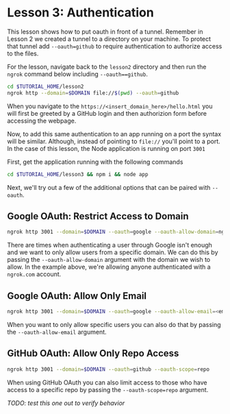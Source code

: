 # Lesson 3: Authentication
This lesson shows how to put oauth in front of a tunnel. Remember in Lesson 2 we created a tunnel to a directory on your machine. To protect that tunnel add `--oauth=github` to require authentication to authorize access to the files. 

For the lesson, navigate back to the `lesson2` directory and then run the `ngrok` command below including `--oauth==github`.

```bash
cd $TUTORIAL_HOME/lesson2
ngrok http --domain=$DOMAIN file://$(pwd) --oauth=github
```
When you navigate to the `https://<insert_domain_here>/hello.html` you will first be greeted by a GitHub login and then authorizion form before accessing the webpage.

Now, to add this same authentication to an app running on a port the syntax will be similar. Although, instead of pointing to `file://` you'll point to a port. In the case of this lesson, the Node application is running on port `3001`

First, get the application running with the following commands
```bash
cd $TUTORIAL_HOME/lesson3 && npm i && node app
```

Next, we'll try out a few of the additional options that can be paired with `--oauth`. 

## Google OAuth: Restrict Access to Domain
```bash
ngrok http 3001 --domain=$DOMAIN --oauth=google --oauth-allow-domain=ngrok.com
```
There are times when authenticating a user through Google isn't enough and we want to only allow users from a specific domain. We can do this by passing the `--oauth-allow-domain` argument with the domain we wish to allow. In the example above, we're allowing anyone authenticated with a `ngrok.com` account. 

## Google OAuth: Allow Only Email
```bash
ngrok http 3001 --domain=$DOMAIN --oauth=google --oauth-allow-email=<email>
```
When you want to only allow specific users you can also do that by passing the `--oauth-allow-email` argument. 


## GitHub OAuth: Allow Only Repo Access
```bash
ngrok http 3001 --domain=$DOMAIN --oauth=github --oauth-scope=repo
```
When using GitHub OAuth you can also limit access to those who have access to a specific repo by passing the `--oauth-scope=repo` argument. 

*TODO: test this one out to verify behavior*